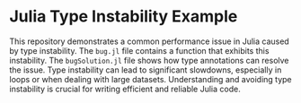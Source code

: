 # Julia Type Instability Example

This repository demonstrates a common performance issue in Julia caused by type instability.  The `bug.jl` file contains a function that exhibits this instability. The `bugSolution.jl` file shows how type annotations can resolve the issue.  Type instability can lead to significant slowdowns, especially in loops or when dealing with large datasets. Understanding and avoiding type instability is crucial for writing efficient and reliable Julia code.